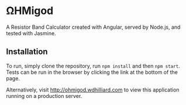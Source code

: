 &Omega;HMigod
===
A Resistor Band Calculator created with Angular, served by Node.js, and tested with Jasmine.

Installation
---
To run, simply clone the repository, run `npm install` and then `npm start`. Tests can be run in the browser by clicking the link at the bottom of the page.

Alternatively, visit http://ohmigod.wdhilliard.com to view this application running on a production server.
